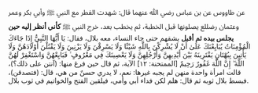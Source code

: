 عن طاووس عن بن عباس رضي ﷲ عنهما قال: شهدت الفطر مع النبي ﷺ وأبي بكر وعمر وعثمان رضللع  يصلونها قبل الخطبة، ثم يخطب بعد، خرج النبي ﷺ **كأني أنظر إليه حين يجلس بيده ثم أقبل** يشقهم حتى جاء النساء، معه بلال، فقال: يَا أَيُّهَا النَّبِيُّ إِذَا جَاءَكَ الْمُؤْمِنَاتُ يُبَايِعْنَكَ عَلَىٰ أَنْ لَا يُشْرِكْنَ بِاللَّهِ شَيْئًا وَلَا يَسْرِقْنَ وَلَا يَزْنِينَ وَلَا يَقْتُلْنَ أَوْلَادَهُنَّ وَلَا يَأْتِينَ بِبُهْتَانٍ يَفْتَرِينَهُ بَيْنَ أَيْدِيهِنَّ وَأَرْجُلِهِنَّ وَلَا يَعْصِينَكَ فِي مَعْرُوفٍ ۙ فَبَايِعْهُنَّ وَاسْتَغْفِرْ لَهُنَّ اللَّهَ ۖ إِنَّ اللَّهَ غَفُورٌ رَحِيمٌ [الممتحنة: ١٢] الآية، ثم قال حين فرغ منها: (آنتن على ذلك؟)، قالت امرأة واحدة منهن لم يجبه غيرها: نعم، لا يدري حسنٌ من هي، قال: (فتصدقن)، فبسط بلال ثوبه ثم قال: هلم لكن فداء أبي وأمي، فيلقين الفتح والخواتيم في ثوب بلال.
